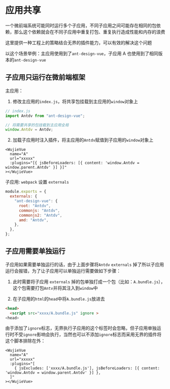 
# 应用共享

一个微前端系统可能同时运行多个子应用，不同子应用之间可能存在相同的包依赖，那么这个依赖就会在不同子应用中重复打包、重复执行造成性能和内存的浪费

这里提供一种工程上的策略结合无界的插件能力，可以有效的解决这个问题

以这个场景举例：主应用使用到了`ant-design-vue`，子应用 A 也使用到了相同版本的`ant-design-vue`

## 子应用只运行在微前端框架

主应用：

1. 修改主应用的`index.js`，将共享包挂载到主应用的`window`对象上

```javascript
// index.js
import Antdv from "ant-design-vue";

// 将需要共享的包挂载到主应用全局
window.Antdv = Antdv;
```

2. 加载子应用时注入插件，将主应用的`Antdv`赋值到子应用的`window`对象上

```vue
<WujieVue
  name="A"
  url="xxxxx"
  :plugins="[{ jsBeforeLoaders: [{ content: 'window.Antdv = window.parent.Antdv' }] }]"
></WujieVue>
```

子应用: `webpack` 设置 `externals`

```javascript
module.exports = {
  externals: {
    "ant-design-vue": {
      root: "Antdv",
      commonjs: "Antdv",
      commonjs2: "Antdv",
      amd: "Antdv",
    },
  },
};
```

## 子应用需要单独运行

子应用如果需要单独运行的话，由于上面步骤将`Antdv` `externals` 掉了所以子应用运行会报错，为了让子应用可以单独运行需要做如下步骤：

1. 此时需要将子应用 `externals` 掉的包单独打成一个包（比如：`A.bundle.js`），这个包需要打包`Antv`并将其注入到`window`中

2. 在子应用的`html`的`head`中将`A.bundle.js`放进去

```html
<head>
  <script src="xxxx/A.bundle.js" ignore >
<head>
```

由于添加了`ignore`标志，无界执行子应用的这个标签时会忽略，但子应用单独运行时不受`ignore`影响会执行，当然也可以不添加`ignore`标志而采用无界的插件将这个脚本排除在外：

```vue
<WujieVue
  name="A"
  url="xxxxx"
  :plugins="[
    { jsExcludes: ['xxxx/A.bundle.js'], jsBeforeLoaders: [{ content: 'window.Antdv = window.parent.Antdv' }] },
  ]"
></WujieVue>
```
